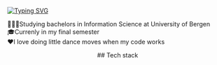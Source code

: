 

<!-- Github typing effect: https://github.com/denvercoder1/readme-typing-svg -->
[![Typing SVG](https://readme-typing-svg.demolab.com?font=Pixelify+Sans&size=30&duration=3500&pause=600&color=B298FF&center=true&vCenter=true&random=false&width=1200&height=140&lines=%F0%9F%93%A2+Hey+there;%F0%9F%93%A2+I+am++Shrutha!;%F0%9F%93%A2+and+this+is+my+Github+(PRO)file)](https://git.io/typing-svg)


👩🏾‍💻Studying bachelors in Information Science at University of Bergen </br>
🎓Currenly in my final semester </br>
❤️I love doing little dance moves when my code works <br>


<div class="specializations" align="center">
  ## Tech stack
</div>
